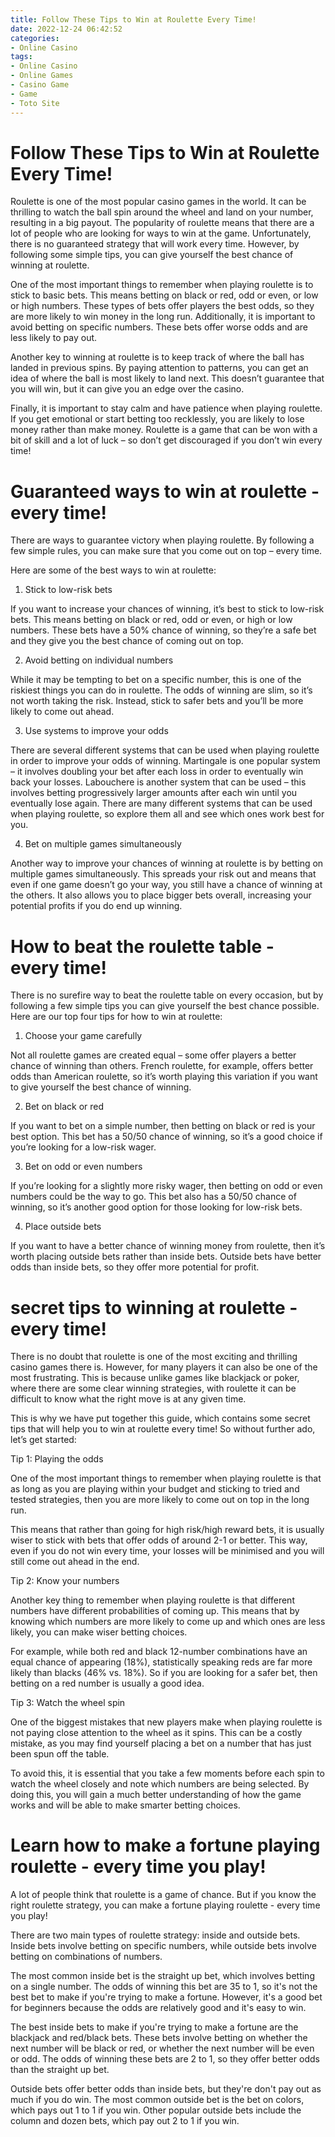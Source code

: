 ```yaml
---
title: Follow These Tips to Win at Roulette Every Time!
date: 2022-12-24 06:42:52
categories:
- Online Casino
tags:
- Online Casino
- Online Games
- Casino Game
- Game
- Toto Site
---
```



#  Follow These Tips to Win at Roulette Every Time!

Roulette is one of the most popular casino games in the world. It can be thrilling to watch the ball spin around the wheel and land on your number, resulting in a big payout. The popularity of roulette means that there are a lot of people who are looking for ways to win at the game. Unfortunately, there is no guaranteed strategy that will work every time. However, by following some simple tips, you can give yourself the best chance of winning at roulette.

One of the most important things to remember when playing roulette is to stick to basic bets. This means betting on black or red, odd or even, or low or high numbers. These types of bets offer players the best odds, so they are more likely to win money in the long run. Additionally, it is important to avoid betting on specific numbers. These bets offer worse odds and are less likely to pay out.

Another key to winning at roulette is to keep track of where the ball has landed in previous spins. By paying attention to patterns, you can get an idea of where the ball is most likely to land next. This doesn’t guarantee that you will win, but it can give you an edge over the casino.

Finally, it is important to stay calm and have patience when playing roulette. If you get emotional or start betting too recklessly, you are likely to lose money rather than make money. Roulette is a game that can be won with a bit of skill and a lot of luck – so don’t get discouraged if you don’t win every time!

#  Guaranteed ways to win at roulette - every time!

There are ways to guarantee victory when playing roulette. By following a few simple rules, you can make sure that you come out on top – every time.

Here are some of the best ways to win at roulette:

1. Stick to low-risk bets

If you want to increase your chances of winning, it’s best to stick to low-risk bets. This means betting on black or red, odd or even, or high or low numbers. These bets have a 50% chance of winning, so they’re a safe bet and they give you the best chance of coming out on top.

2. Avoid betting on individual numbers

While it may be tempting to bet on a specific number, this is one of the riskiest things you can do in roulette. The odds of winning are slim, so it’s not worth taking the risk. Instead, stick to safer bets and you’ll be more likely to come out ahead.

3. Use systems to improve your odds

There are several different systems that can be used when playing roulette in order to improve your odds of winning. Martingale is one popular system – it involves doubling your bet after each loss in order to eventually win back your losses. Labouchere is another system that can be used – this involves betting progressively larger amounts after each win until you eventually lose again. There are many different systems that can be used when playing roulette, so explore them all and see which ones work best for you.

4. Bet on multiple games simultaneously

Another way to improve your chances of winning at roulette is by betting on multiple games simultaneously. This spreads your risk out and means that even if one game doesn’t go your way, you still have a chance of winning at the others. It also allows you to place bigger bets overall, increasing your potential profits if you do end up winning.

#  How to beat the roulette table - every time!

There is no surefire way to beat the roulette table on every occasion, but by following a few simple tips you can give yourself the best chance possible. Here are our top four tips for how to win at roulette:

1. Choose your game carefully

Not all roulette games are created equal – some offer players a better chance of winning than others. French roulette, for example, offers better odds than American roulette, so it’s worth playing this variation if you want to give yourself the best chance of winning.

2. Bet on black or red

If you want to bet on a simple number, then betting on black or red is your best option. This bet has a 50/50 chance of winning, so it’s a good choice if you’re looking for a low-risk wager.

3. Bet on odd or even numbers

If you’re looking for a slightly more risky wager, then betting on odd or even numbers could be the way to go. This bet also has a 50/50 chance of winning, so it’s another good option for those looking for low-risk bets.

4. Place outside bets

If you want to have a better chance of winning money from roulette, then it’s worth placing outside bets rather than inside bets. Outside bets have better odds than inside bets, so they offer more potential for profit.

# secret tips to winning at roulette - every time!

There is no doubt that roulette is one of the most exciting and thrilling casino games there is. However, for many players it can also be one of the most frustrating. This is because unlike games like blackjack or poker, where there are some clear winning strategies, with roulette it can be difficult to know what the right move is at any given time.

This is why we have put together this guide, which contains some secret tips that will help you to win at roulette every time! So without further ado, let’s get started:

Tip 1: Playing the odds

One of the most important things to remember when playing roulette is that as long as you are playing within your budget and sticking to tried and tested strategies, then you are more likely to come out on top in the long run.

This means that rather than going for high risk/high reward bets, it is usually wiser to stick with bets that offer odds of around 2-1 or better. This way, even if you do not win every time, your losses will be minimised and you will still come out ahead in the end.

Tip 2: Know your numbers

Another key thing to remember when playing roulette is that different numbers have different probabilities of coming up. This means that by knowing which numbers are more likely to come up and which ones are less likely, you can make wiser betting choices.

For example, while both red and black 12-number combinations have an equal chance of appearing (18%), statistically speaking reds are far more likely than blacks (46% vs. 18%). So if you are looking for a safer bet, then betting on a red number is usually a good idea.

Tip 3: Watch the wheel spin

One of the biggest mistakes that new players make when playing roulette is not paying close attention to the wheel as it spins. This can be a costly mistake, as you may find yourself placing a bet on a number that has just been spun off the table.

To avoid this, it is essential that you take a few moments before each spin to watch the wheel closely and note which numbers are being selected. By doing this, you will gain a much better understanding of how the game works and will be able to make smarter betting choices.

#  Learn how to make a fortune playing roulette - every time you play!

A lot of people think that roulette is a game of chance. But if you know the right roulette strategy, you can make a fortune playing roulette - every time you play!

There are two main types of roulette strategy: inside and outside bets. Inside bets involve betting on specific numbers, while outside bets involve betting on combinations of numbers.

The most common inside bet is the straight up bet, which involves betting on a single number. The odds of winning this bet are 35 to 1, so it's not the best bet to make if you're trying to make a fortune. However, it's a good bet for beginners because the odds are relatively good and it's easy to win.

The best inside bets to make if you're trying to make a fortune are the blackjack and red/black bets. These bets involve betting on whether the next number will be black or red, or whether the next number will be even or odd. The odds of winning these bets are 2 to 1, so they offer better odds than the straight up bet.

Outside bets offer better odds than inside bets, but they're don't pay out as much if you do win. The most common outside bet is the bet on colors, which pays out 1 to 1 if you win. Other popular outside bets include the column and dozen bets, which pay out 2 to 1 if you win.